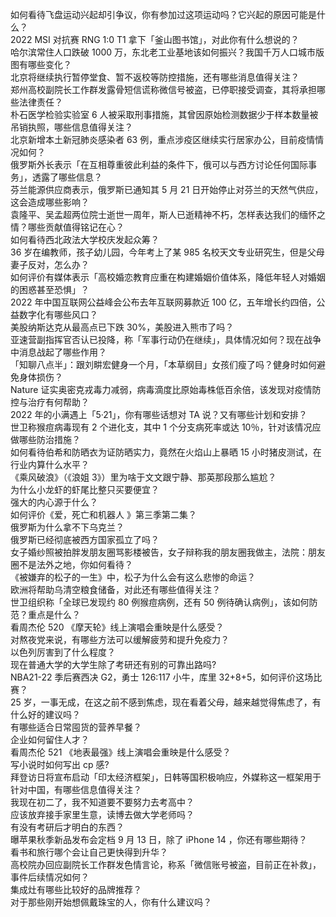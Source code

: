 如何看待飞盘运动兴起却引争议，你有参加过这项运动吗？它兴起的原因可能是什么？  
2022 MSI 对抗赛 RNG 1:0 T1 拿下「釜山图书馆」，对此你有什么想说的？  
哈尔滨常住人口跌破 1000 万，东北老工业基地该如何振兴？我国千万人口城市版图有哪些变化？  
北京将继续执行暂停堂食、暂不返校等防控措施，还有哪些消息值得关注？  
郑州高校副院长工作群发露骨短信谎称微信号被盗，已停职接受调查，其将承担哪些法律责任？  
朴石医学检验实验室 6 人被采取刑事措施，其曾因原始检测数据少于样本数量被吊销执照，哪些信息值得关注？  
北京新增本土新冠肺炎感染者 63 例，重点涉疫区继续实行居家办公，目前疫情情况如何？  
俄罗斯外长表示「在互相尊重彼此利益的条件下，俄可以与西方讨论任何国际事务」，透露了哪些信息？  
芬兰能源供应商表示，俄罗斯已通知其 5 月 21 日开始停止对芬兰的天然气供应，这会造成哪些影响？  
袁隆平、吴孟超两位院士逝世一周年，斯人已逝精神不朽，怎样表达我们的缅怀之情？哪些贡献值得铭记在心？  
如何看待西北政法大学校庆发起众筹？  
36 岁在编教师，孩子幼儿园，今年考上了某 985 名校天文专业研究生，但是父母妻子反对，怎么办？  
如何评价有媒体表示「高校婚恋教育应重在构建婚姻价值体系，降低年轻人对婚姻的困惑甚至恐惧」？  
2022 年中国互联网公益峰会公布去年互联网募款近 100 亿，五年增长约四倍，公益数字化有哪些风口？  
美股纳斯达克从最高点已下跌 30%，美股进入熊市了吗？  
亚速营副指挥官否认已投降，称「军事行动仍在继续」，具体情况如何？现在战争中消息战起了哪些作用？  
「知聊八点半」：跟刘畊宏健身一个月，「本草纲目」女孩们瘦了吗？健身时如何避免身体损伤？  
Nature 证实奥密克戎毒力减弱，病毒滴度比原始毒株低百余倍，该发现对疫情防控与治疗有何帮助？  
2022 年的小满遇上「5·21」，你有哪些话想对 TA 说？又有哪些计划和安排？  
世卫称猴痘病毒现有 2 个进化支，其中 1 个分支病死率或达 10％，针对该情况应做哪些防治措施？  
如何看待伯希和防晒衣为证防晒实力，竟然在火焰山上暴晒 15 小时猪皮测试，在行业内算什么水平？  
《乘风破浪》（《浪姐 3》）里为啥于文文跟宁静、那英那段那么尴尬？  
为什么小龙虾的虾尾比整只买要便宜？  
强大的内心源于什么？  
如何评价《爱，死亡和机器人 》第三季第二集？  
俄罗斯为什么拿不下乌克兰？  
俄罗斯已经彻底被西方国家孤立了吗？  
女子婚纱照被拍胖发朋友圈骂影楼被告，女子辩称我的朋友圈我做主，法院：朋友圈不是法外之地，你如何看待？  
《被嫌弃的松子的一生》中，松子为什么会有这么悲惨的命运？  
欧洲将帮助乌清空粮食储备，对此还有哪些值得关注？  
世卫组织称「全球已发现约 80 例猴痘病例，还有 50 例待确认病例」，该如何防范？重点是什么？  
看周杰伦 520 《摩天轮》线上演唱会重映是什么感受？  
对熬夜党来说，有哪些方法可以缓解疲劳和提升免疫力？  
以色列厉害到了什么程度？  
现在普通大学的大学生除了考研还有别的可靠出路吗?  
NBA21-22 季后赛西决 G2，勇士 126:117 小牛，库里 32+8+5，如何评价这场比赛？  
25 岁，一事无成，在这之前不感到焦虑，现在看着父母，越来越觉得焦虑了，有什么好的建议吗？  
有哪些适合日常囤货的营养早餐？  
企业如何留住人才？  
看周杰伦 521 《地表最强》线上演唱会重映是什么感受？  
写小说时如何写出 cp 感?  
拜登访日将宣布启动「印太经济框架」，日韩等国积极响应，外媒称这一框架用于针对中国，有哪些信息值得关注？  
我现在初二了，我不知道要不要努力去考高中？  
应该放弃接手家里生意，读博去做大学老师吗？  
有没有考研后才明白的东西？  
曝苹果秋季新品发布会定档 9 月 13 日，除了 iPhone 14 ，你还有哪些期待？  
看书和旅行哪个会让自己更快得到升华？  
高校院办回应副院长工作群发色情言论，称系「微信账号被盗，目前正在补救」，事件后续情况如何？  
集成灶有哪些比较好的品牌推荐？  
对于那些刚开始想佩戴珠宝的人，你有什么建议吗？  
